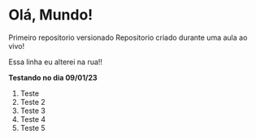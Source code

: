 # Olá, Mundo!
 Primeiro repositorio versionado
 Repositorio criado durante uma aula ao vivo!
 
 Essa linha eu alterei na rua!!
 
 **Testando no dia 09/01/23**
 
 1. Teste
 2. Teste 2
 3. Teste 3
 4. Teste 4
 5. Teste 5

